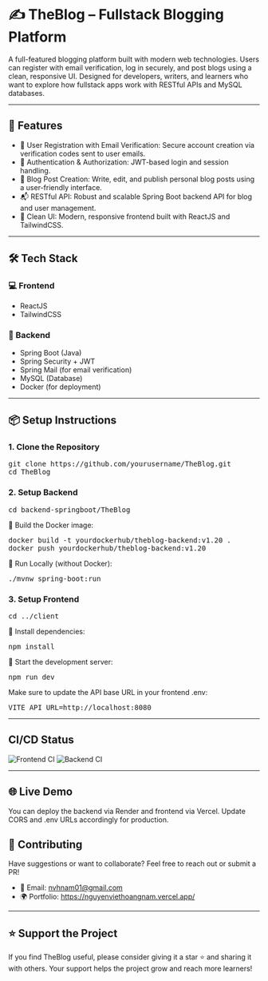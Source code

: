 # ✍️ TheBlog – Fullstack Blogging Platform

A full-featured blogging platform built with modern web technologies. Users can register with email verification, log in securely, and post blogs using a clean, responsive UI. Designed for developers, writers, and learners who want to explore how fullstack apps work with RESTful APIs and MySQL databases.

---

## 🚀 Features

- 🧾 User Registration with Email Verification: Secure account creation via verification codes sent to user emails.
- 🔐 Authentication & Authorization: JWT-based login and session handling.
- 📝 Blog Post Creation: Write, edit, and publish personal blog posts using a user-friendly interface.
- 📬 RESTful API: Robust and scalable Spring Boot backend API for blog and user management.
- 🌈 Clean UI: Modern, responsive frontend built with ReactJS and TailwindCSS.

---

## 🛠️ Tech Stack

### 💻 Frontend
- ReactJS
- TailwindCSS

### 🧠 Backend
- Spring Boot (Java)
- Spring Security + JWT
- Spring Mail (for email verification)
- MySQL (Database)
- Docker (for deployment)

---

## 📦 Setup Instructions

### 1. Clone the Repository
<pre>
git clone https://github.com/yourusername/TheBlog.git
cd TheBlog
</pre>

### 2. Setup Backend
<pre>
cd backend-springboot/TheBlog
</pre>

🔨 Build the Docker image:
<pre>
docker build -t yourdockerhub/theblog-backend:v1.20 .
docker push yourdockerhub/theblog-backend:v1.20
</pre>

🧪 Run Locally (without Docker):
<pre>
./mvnw spring-boot:run
</pre>

### 3. Setup Frontend
<pre>
cd ../client
</pre>

🔧 Install dependencies:
<pre>
npm install
</pre>

🚀 Start the development server:
<pre>
npm run dev
</pre>

Make sure to update the API base URL in your frontend .env:
<pre>
VITE_API_URL=http://localhost:8080
</pre>

---

## CI/CD Status

![Frontend CI](https://github.com/nvhnam/TheBLOG/actions/workflows/frontend.yml/badge.svg)
![Backend CI](https://github.com/nvhnam/TheBLOG/actions/workflows/backend.yml/badge.svg)

---

## 🌐 Live Demo
You can deploy the backend via Render and frontend via Vercel. Update CORS and .env URLs accordingly for production.

## 🤝 Contributing
Have suggestions or want to collaborate? Feel free to reach out or submit a PR!

- 📧 Email: nvhnam01@gmail.com
- 🌍 Portfolio: https://nguyenviethoangnam.vercel.app/

---

## ⭐ Support the Project
If you find TheBlog useful, please consider giving it a star ⭐ and sharing it with others. Your support helps the project grow and reach more learners!
